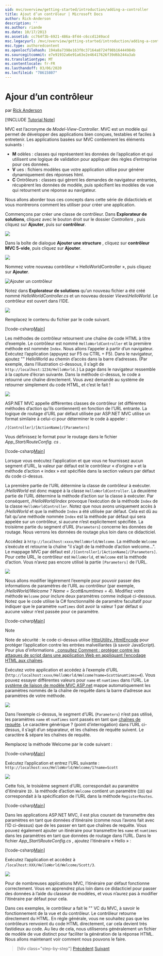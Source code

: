 ```yaml
---
uid: mvc/overview/getting-started/introduction/adding-a-controller
title: Ajout d’un contrôleur | Microsoft Docs
author: Rick-Anderson
description: ''
ms.author: riande
ms.date: 10/17/2013
ms.assetid: cc764f3b-6921-486a-8f44-c6ccd1249acd
msc.legacyurl: /mvc/overview/getting-started/introduction/adding-a-controller
msc.type: authoredcontent
ms.openlocfilehash: 194a8a7398e163f0c37164a8724f98b16444984b
ms.sourcegitcommit: e7e91932a6e91a63e2e46417626f39d6b244a3ab
ms.translationtype: MT
ms.contentlocale: fr-FR
ms.lasthandoff: 03/06/2020
ms.locfileid: "78615807"
---
```

# <a name="adding-a-controller"></a>Ajour d’un contrôleur

par [Rick Anderson](https://twitter.com/RickAndMSFT)

[!INCLUDE [Tutorial Note](index.md)]

MVC est l’acronyme de *Model-View-Controller*. MVC est un modèle qui permet de développer des applications bien conçues, testables et faciles à entretenir. Les applications basées sur MVC contiennent les éléments suivants :

- **M** odèles : classes qui représentent les données de l’application et qui utilisent une logique de validation pour appliquer des règles d’entreprise pour ces données.
- **V** ues : fichiers modèles que votre application utilise pour générer dynamiquement des réponses html.
- **C** Ontrôleurs : classes qui gèrent les demandes de navigateur entrantes, récupèrent les données de modèle, puis spécifient les modèles de vue qui retournent une réponse au navigateur.

Nous allons aborder tous ces concepts dans cette série de didacticiels et vous montrerons comment les utiliser pour créer une application.

Commençons par créer une classe de contrôleur. Dans **Explorateur de solutions**, cliquez avec le bouton droit sur le dossier *Controllers* , puis cliquez sur **Ajouter**, puis sur **contrôleur**.

![](adding-a-controller/_static/image1.png)

Dans la boîte de dialogue **Ajouter une structure** , cliquez sur **contrôleur MVC 5-vide**, puis cliquez sur **Ajouter**.

![](adding-a-controller/_static/image2.png)  

Nommez votre nouveau contrôleur « HelloWorldController », puis cliquez sur **Ajouter**.

![Ajouter un contrôleur](adding-a-controller/_static/image3.png)

Notez dans **Explorateur de solutions** qu’un nouveau fichier a été créé nommé *HelloWorldController.cs* et un nouveau dossier *Views\HelloWorld*. Le contrôleur est ouvert dans l’IDE.

![](adding-a-controller/_static/image4.png)

Remplacez le contenu du fichier par le code suivant.

[!code-csharp[Main](adding-a-controller/samples/sample1.cs)]

Les méthodes de contrôleur retournent une chaîne de code HTML à titre d’exemple. Le contrôleur est nommé `HelloWorldController` et la première méthode est nommée `Index`. Nous allons l’appeler à partir d’un navigateur. Exécutez l’application (appuyez sur F5 ou CTRL + F5). Dans le navigateur, ajoutez &quot;&quot; HelloWorld au chemin d’accès dans la barre d’adresses. (Par exemple, dans l’illustration ci-dessous, il s’agit de `http://localhost:1234/HelloWorld.`) La page dans le navigateur ressemble à la capture d’écran suivante. Dans la méthode ci-dessus, le code a retourné une chaîne directement. Vous avez demandé au système de retourner simplement du code HTML, et c’est le fait !

![](adding-a-controller/_static/image5.png)

ASP.NET MVC appelle différentes classes de contrôleur (et différentes méthodes d’action qu’ils contiennent) en fonction de l’URL entrante. La logique de routage d’URL par défaut utilisée par ASP.NET MVC utilise un format similaire à celui-ci pour déterminer le code à appeler :

`/[Controller]/[ActionName]/[Parameters]`

Vous définissez le format pour le routage dans le fichier *App\_Start/RouteConfig. cs* .

[!code-csharp[Main](adding-a-controller/samples/sample2.cs?highlight=7-8)]

Lorsque vous exécutez l’application et que vous ne fournissez aucun segment d’URL, la valeur par défaut est le contrôleur « d’origine » et la méthode d’action « index » est spécifiée dans la section valeurs par défaut du code ci-dessus.

La première partie de l’URL détermine la classe de contrôleur à exécuter. */HelloWorld* est donc mappé à la classe `HelloWorldController`. La deuxième partie de l’URL détermine la méthode d’action sur la classe à exécuter. Par conséquent, */HelloWorld/index* provoque l’exécution de la méthode `Index` de la classe `HelloWorldController`. Notez que nous avons uniquement accès à */HelloWorld* et que la méthode `Index` a été utilisée par défaut. Cela est dû au fait qu’une méthode nommée `Index` est la méthode par défaut qui sera appelée sur un contrôleur, si aucune n’est explicitement spécifiée. La troisième partie du segment d’URL (`Parameters`) concerne les données de routage. Nous verrons les données de routage plus loin dans ce didacticiel.

Accédez à `http://localhost:xxxx/HelloWorld/Welcome`. La méthode `Welcome` s’exécute et retourne la chaîne &quot;il s’agit de la méthode d’action welcome...&quot;. Le mappage MVC par défaut est `/[Controller]/[ActionName]/[Parameters]`. Pour cette URL, le contrôleur est `HelloWorld`, et `Welcome` est la méthode d’action. Vous n’avez pas encore utilisé la partie `[Parameters]` de l’URL.

![](adding-a-controller/_static/image6.png)

Nous allons modifier légèrement l’exemple pour pouvoir passer des informations de paramètres de l’URL au contrôleur (par exemple, */HelloWorld/Welcome ? Name = Scott&amp;numtimes = 4*). Modifiez votre méthode `Welcome` pour inclure deux paramètres comme indiqué ci-dessous. Notez que le code utilise la C# fonctionnalité de paramètre facultatif pour indiquer que le paramètre `numTimes` doit avoir la valeur 1 par défaut si aucune valeur n’est passée pour ce paramètre.

[!code-csharp[Main](adding-a-controller/samples/sample3.cs)]

> [!NOTE]
> Note de sécurité : le code ci-dessus utilise [HttpUtility. HtmlEncode](https://msdn.microsoft.com/library/ee360286(v=vs.110).aspx) pour protéger l’application contre les entrées malveillantes (à savoir JavaScript). Pour plus d’informations [, consultez Comment : protéger contre les attaques de script dans une application Web en appliquant l’encodage HTML aux chaînes](https://msdn.microsoft.com/library/a2a4yykt(v=vs.100).aspx).

 Exécutez votre application et accédez à l’exemple d’URL (`http://localhost:xxxx/HelloWorld/Welcome?name=Scott&numtimes=4`). Vous pouvez essayer différentes valeurs pour `name` et `numtimes` dans l’URL. Le [système de liaison de modèle MVC ASP.net](http://odetocode.com/Blogs/scott/archive/2009/04/27/6-tips-for-asp-net-mvc-model-binding.aspx) mappe automatiquement les paramètres nommés de la chaîne de requête dans la barre d’adresse aux paramètres de votre méthode.

![](adding-a-controller/_static/image7.png)

Dans l’exemple ci-dessus, le segment d’URL (`Parameters`) n’est pas utilisé, les paramètres `name` et `numTimes` sont passés en tant que [chaînes de requête](http://en.wikipedia.org/wiki/Query_string). Le caractère générique ? (point d’interrogation) dans l’URL ci-dessus, il s’agit d’un séparateur, et les chaînes de requête suivent. Le caractère &amp; sépare les chaînes de requête.

Remplacez la méthode Welcome par le code suivant :

[!code-csharp[Main](adding-a-controller/samples/sample4.cs)]

Exécutez l’application et entrez l’URL suivante : `http://localhost:xxx/HelloWorld/Welcome/1?name=Scott`

![](adding-a-controller/_static/image8.png)

Cette fois, le troisième segment d’URL correspondait au paramètre d’itinéraire `ID.` la méthode d’action `Welcome` contient un paramètre (`ID`) qui correspondait à la spécification de l’URL dans la méthode `RegisterRoutes`.

[!code-csharp[Main](adding-a-controller/samples/sample5.cs?highlight=7)]

Dans les applications ASP.NET MVC, il est plus courant de transmettre des paramètres en tant que données d’itinéraire (comme nous l’avons fait avec l’ID ci-dessus) que de les passer en tant que chaînes de requête. Vous pouvez également ajouter un itinéraire pour transmettre les `name` et `numtimes` dans les paramètres en tant que données de routage dans l’URL. Dans le fichier *App\_Start\RouteConfig.cs* , ajoutez l’itinéraire « Hello » :

[!code-csharp[Main](adding-a-controller/samples/sample6.cs?highlight=13-16)]

Exécutez l’application et accédez à `/localhost:XXX/HelloWorld/Welcome/Scott/3`.

![](adding-a-controller/_static/image9.png)

Pour de nombreuses applications MVC, l’itinéraire par défaut fonctionne correctement. Vous en apprendrez plus loin dans ce didacticiel pour passer des données à l’aide du classeur de modèles, et vous n’aurez pas à modifier l’itinéraire par défaut pour cela.

Dans ces exemples, le contrôleur a fait le &quot;&quot; VC du MVC, à savoir le fonctionnement de la vue et du contrôleur. Le contrôleur retourne directement du HTML. En règle générale, vous ne souhaitez pas que les contrôleurs renvoient du code HTML directement, car cela devient très fastidieux au code. Au lieu de cela, nous utiliserons généralement un fichier de modèle de vue distinct pour faciliter la génération de la réponse HTML. Nous allons maintenant voir comment nous pouvons le faire.

> [!div class="step-by-step"]
> [Précédent](getting-started.md)
> [Suivant](adding-a-view.md)
